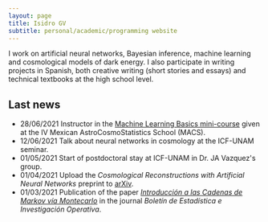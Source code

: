 ```yaml
---
layout: page
title: Isidro GV
subtitle: personal/academic/programming website
---
```


I work on artificial neural networks, Bayesian inference, machine learning and cosmological models of dark energy. I also participate in writing projects in Spanish, both creative writing (short stories and essays) and technical textbooks at the high school level.

## Last  news

- 28/06/2021 Instructor in the [Machine Learning Basics mini-course](https://github.com/igomezv/MACS_2021_ML_basics_neural_networks) given at the IV Mexican AstroCosmoStatistics School (MACS).
- 12/06/2021 Talk about neural networks in cosmology at the ICF-UNAM seminar.
- 01/05/2021 Start of postdoctoral stay at ICF-UNAM in Dr. JA Vazquez's group.
- 01/04/2021 Upload the *Cosmological Reconstructions with Artificial Neural Networks* preprint to [arXiv](https://arxiv.org/abs/2104.00595).
- 01/03/2021 Publication of the paper [*Introducción a las Cadenas de Markov vía Montecarlo*](https://www.researchgate.net/publication/350485874_An_introduction_to_Markov_Chain_Monte_Carlo) in the journal *Boletín de Estadística e Investigación Operativa*. 
